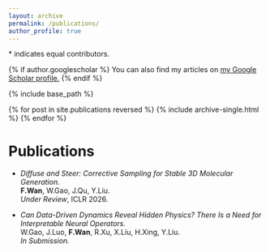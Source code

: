 ```yaml
---
layout: archive
permalink: /publications/
author_profile: true
---
```

\* indicates equal contributors.

{% if author.googlescholar %}
  You can also find my articles on <u><a href="{{author.googlescholar}}">my Google Scholar profile</a>.</u>
{% endif %}

{% include base_path %}

{% for post in site.publications reversed %}
  {% include archive-single.html %}
{% endfor %}

Publications
======
- *Diffuse and Steer: Corrective Sampling for Stable 3D Molecular Generation.*  
  **F.Wan**, W.Gao, J.Qu, Y.Liu.  
  *Under Review*, ICLR 2026.

- *Can Data-Driven Dynamics Reveal Hidden Physics? There Is a Need for Interpretable Neural Operators.*  
  W.Gao, J.Luo, **F.Wan**, R.Xu, X.Liu, H.Xing, Y.Liu.  
  *In Submission.*
